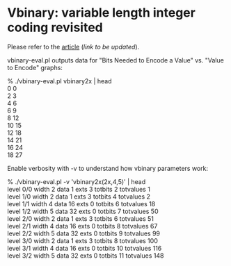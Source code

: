 # Vbinary: variable length integer coding revisited

Please refer to the [article][psta] (_link to be updated_).

  [psta]: http://psta.psiras.ru/2018/04(039)/content-04(039).html

vbinary-eval.pl outputs data for "Bits Needed to Encode a Value"
vs. "Value to Encode" graphs:

  % ./vbinary-eval.pl vbinary2x | head  
  0 0  
  2 3  
  4 6  
  6 9  
  8 12  
  10 15  
  12 18  
  14 21  
  16 24  
  18 27  

Enable verbosity with -v to understand how vbinary parameters work:

  % ./vbinary-eval.pl -v 'vbinary2x(2x,4,5)' | head  
  level  0/0 width  2 data   1 exts 3 totbits  2 totvalues 1  
  level  1/0 width  2 data   1 exts 3 totbits  4 totvalues 2  
  level  1/1 width  4 data  16 exts 0 totbits  6 totvalues 18  
  level  1/2 width  5 data  32 exts 0 totbits  7 totvalues 50  
  level  2/0 width  2 data   1 exts 3 totbits  6 totvalues 51  
  level  2/1 width  4 data  16 exts 0 totbits  8 totvalues 67  
  level  2/2 width  5 data  32 exts 0 totbits  9 totvalues 99  
  level  3/0 width  2 data   1 exts 3 totbits  8 totvalues 100  
  level  3/1 width  4 data  16 exts 0 totbits 10 totvalues 116  
  level  3/2 width  5 data  32 exts 0 totbits 11 totvalues 148  
